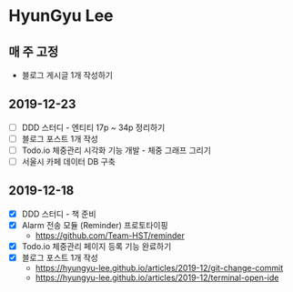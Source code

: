 # HyunGyu Lee

## 매 주 고정
- 블로그 게시글 1개 작성하기

## 2019-12-23
- [ ] DDD 스터디 - 엔티티 17p ~ 34p 정리하기
- [ ] 블로그 포스트 1개 작성
- [ ] Todo.io 체중관리 시각화 기능 개발 - 체중 그래프 그리기
- [ ] 서울시 카페 데이터 DB 구축

## 2019-12-18
- [x] DDD 스터디 - 책 준비
- [x] Alarm 전송 모듈 (Reminder) 프로토타이핑
  - https://github.com/Team-HST/reminder
- [x] Todo.io 체중관리 페이지 등록 기능 완료하기
- [x] 블로그 포스트 1개 작성
  - https://hyungyu-lee.github.io/articles/2019-12/git-change-commit
  - https://hyungyu-lee.github.io/articles/2019-12/terminal-open-ide
